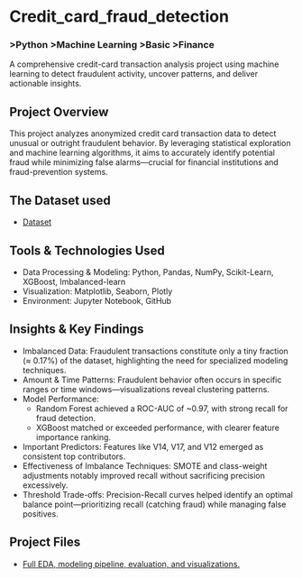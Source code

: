 # Credit_card_fraud_detection
### >Python >Machine Learning >Basic >Finance
A comprehensive credit-card transaction analysis project using machine learning to detect fraudulent activity, uncover patterns, and deliver actionable insights.

## Project Overview
This project analyzes anonymized credit card transaction data to detect unusual or outright fraudulent behavior. By leveraging statistical exploration and machine learning algorithms, it aims to accurately identify potential fraud while minimizing false alarms—crucial for financial institutions and fraud-prevention systems.

## The Dataset used
- <a href = "https://www.kaggle.com/datasets/mlg-ulb/creditcardfraud/data/">Dataset</a>

## Tools & Technologies Used
 * Data Processing & Modeling: Python, Pandas, NumPy, Scikit-Learn, XGBoost, Imbalanced-learn
 * Visualization: Matplotlib, Seaborn, Plotly
 * Environment: Jupyter Notebook, GitHub

## Insights & Key Findings
 * Imbalanced Data: Fraudulent transactions constitute only a tiny fraction (≈ 0.17%) of the dataset, highlighting the need for specialized modeling techniques.
 * Amount & Time Patterns: Fraudulent behavior often occurs in specific ranges or time windows—visualizations reveal clustering patterns.
 *  Model Performance:
    * Random Forest achieved a ROC-AUC of ~0.97, with strong recall for fraud detection.
    * XGBoost matched or exceeded performance, with clearer feature importance ranking.
 * Important Predictors: Features like V14, V17, and V12 emerged as consistent top contributors.
 * Effectiveness of Imbalance Techniques: SMOTE and class-weight adjustments notably improved recall without sacrificing precision excessively.
 * Threshold Trade-offs: Precision-Recall curves helped identify an optimal balance point—prioritizing recall (catching fraud) while managing false positives.

## Project Files
- <a href = "https://github.com/cspoojary/Credit_card_fraud_detection/blob/main/creditcard.ipynb">Full EDA, modeling pipeline, evaluation, and visualizations.</a>
